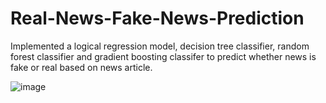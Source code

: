 # Real-News-Fake-News-Prediction
Implemented a logical regression model, decision tree classifier, random forest classifier and gradient boosting classifer to predict whether news is fake or real based on news article.

![image](https://github.com/user-attachments/assets/8d90fd3f-8137-417a-bd9c-b6ae0ca60587)
